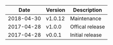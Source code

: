 | Date        | Version | Description |
| ----------- | ------- | ----------- |
| 2018-04-30  | v1.0.12 | Maintenance |
| 2017-04-28  | v1.0.0  | Offical release |
| 2017-04-28  | v0.0.1  | Initial release |
